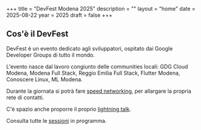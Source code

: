+++
title = "DevFest Modena 2025"
description = ""
layout = "home"
date = 2025-08-22
year = 2025
draft = false
+++

## Cos'è il DevFest

DevFest è un evento dedicato agli sviluppatori, ospitato dai Google Developer Groups di tutto il mondo.

L'evento nasce dal lavoro congiunto delle communities locali: GDG Cloud Modena, Modena Full Stack, Reggio Emilia Full Stack, Flutter Modena, Conoscere Linux, ML Modena.

Durante la giornata si potrà fare [speed networking](/speed-networking/), per allargare la propria rete di contatti.

C'è spazio anche proporre il proprio [lightning talk](/2025/sessions/lightning-talk/).

Consulta tutte le [sessioni](/2025/sessions/) in programma.
